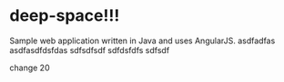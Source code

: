 # deep-space!!!
Sample web application written in Java and uses AngularJS.
asdfadfas
asdfasdfdsfdas
sdfsdfsdf
sdfdsfdfs
sdfsdf

change 20

